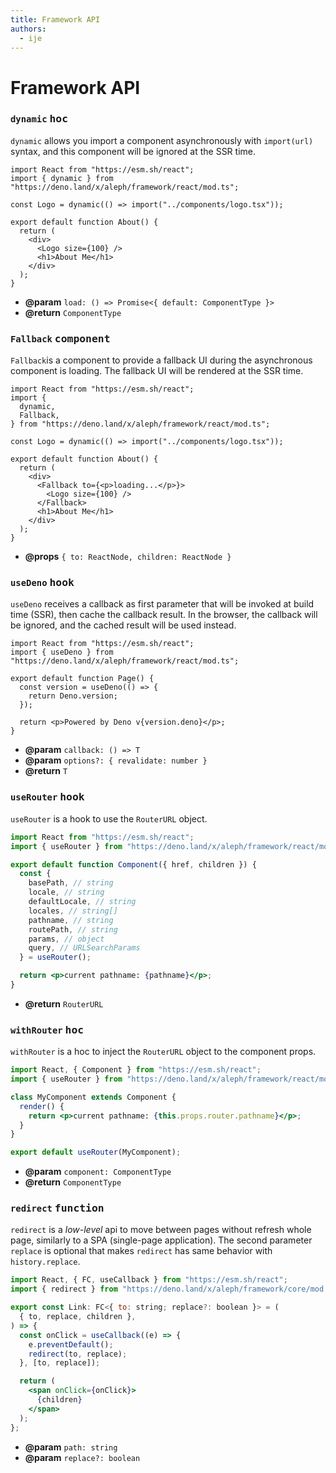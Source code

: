 ```yaml
---
title: Framework API
authors:
  - ije
---
```


# Framework API

### `dynamic` <samp>hoc</samp>

`dynamic` allows you import a component asynchronously with `import(url)`
syntax, and this component will be ignored at the SSR time.

```tsx
import React from "https://esm.sh/react";
import { dynamic } from "https://deno.land/x/aleph/framework/react/mod.ts";

const Logo = dynamic(() => import("../components/logo.tsx"));

export default function About() {
  return (
    <div>
      <Logo size={100} />
      <h1>About Me</h1>
    </div>
  );
}
```

- **@param** `load: () => Promise<{ default: ComponentType }>`
- **@return** `ComponentType`

### `Fallback` <samp>component</samp>

`Fallback`is a component to provide a fallback UI during the asynchronous
component is loading. The fallback UI will be rendered at the SSR time.

```tsx
import React from "https://esm.sh/react";
import {
  dynamic,
  Fallback,
} from "https://deno.land/x/aleph/framework/react/mod.ts";

const Logo = dynamic(() => import("../components/logo.tsx"));

export default function About() {
  return (
    <div>
      <Fallback to={<p>loading...</p>}>
        <Logo size={100} />
      </Fallback>
      <h1>About Me</h1>
    </div>
  );
}
```

- **@props** `{ to: ReactNode, children: ReactNode }`

### `useDeno` <samp>hook</samp>

`useDeno` receives a callback as first parameter that will be invoked at build
time (SSR), then cache the callback result. In the browser, the callback will be
ignored, and the cached result will be used instead.

```tsx
import React from "https://esm.sh/react";
import { useDeno } from "https://deno.land/x/aleph/framework/react/mod.ts";

export default function Page() {
  const version = useDeno(() => {
    return Deno.version;
  });

  return <p>Powered by Deno v{version.deno}</p>;
}
```

- **@param** `callback: () => T`
- **@param** `options?: { revalidate: number }`
- **@return** `T`

### `useRouter` <samp>hook</samp>

`useRouter` is a hook to use the `RouterURL` object.

```jsx
import React from "https://esm.sh/react";
import { useRouter } from "https://deno.land/x/aleph/framework/react/mod.ts";

export default function Component({ href, children }) {
  const {
    basePath, // string
    locale, // string
    defaultLocale, // string
    locales, // string[]
    pathname, // string
    routePath, // string
    params, // object
    query, // URLSearchParams
  } = useRouter();

  return <p>current pathname: {pathname}</p>;
}
```

- **@return** `RouterURL`

### `withRouter` <samp>hoc</samp>

`withRouter` is a hoc to inject the `RouterURL` object to the component props.

```jsx
import React, { Component } from "https://esm.sh/react";
import { useRouter } from "https://deno.land/x/aleph/framework/react/mod.ts";

class MyComponent extends Component {
  render() {
    return <p>current pathname: {this.props.router.pathname}</p>;
  }
}

export default useRouter(MyComponent);
```

- **@param** `component: ComponentType`
- **@return** `ComponentType`

### `redirect` <samp>function</samp>

`redirect` is a _low-level_ api to move between pages without refresh whole
page, similarly to a SPA (single-page application). The second parameter
`replace` is optional that makes `redirect` has same behavior with
`history.replace`.

```jsx
import React, { FC, useCallback } from "https://esm.sh/react";
import { redirect } from "https://deno.land/x/aleph/framework/core/mod.ts";

export const Link: FC<{ to: string; replace?: boolean }> = (
  { to, replace, children },
) => {
  const onClick = useCallback((e) => {
    e.preventDefault();
    redirect(to, replace);
  }, [to, replace]);

  return (
    <span onClick={onClick}>
      {children}
    </span>
  );
};
```

- **@param** `path: string`
- **@param** `replace?: boolean`
